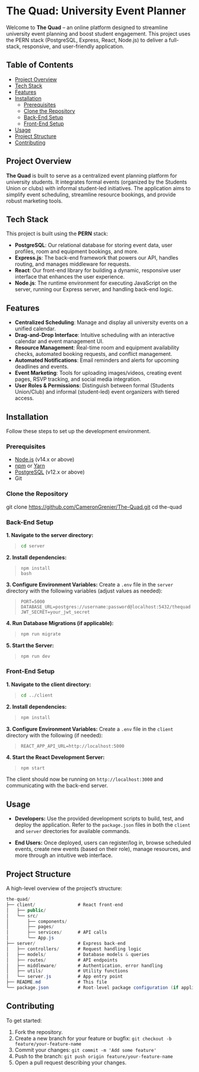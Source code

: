 # The Quad: University Event Planner

Welcome to **The Quad** – an online platform designed to streamline university event planning and boost student engagement. This project uses the PERN stack (PostgreSQL, Express, React, Node.js) to deliver a full-stack, responsive, and user-friendly application.

## Table of Contents

- [Project Overview](#project-overview)
- [Tech Stack](#tech-stack)
- [Features](#features)
- [Installation](#installation)
  - [Prerequisites](#prerequisites)
  - [Clone the Repository](#clone-the-repository)
  - [Back-End Setup](#back-end-setup)
  - [Front-End Setup](#front-end-setup)
- [Usage](#usage)
- [Project Structure](#project-structure)
- [Contributing](#contributing)

## <a name="project-overview"></a>Project Overview

**The Quad** is built to serve as a centralized event planning platform for university students. It integrates formal events (organized by the Students Union or clubs) with informal student-led initiatives. The application aims to simplify event scheduling, streamline resource bookings, and provide robust marketing tools.

## <a name="tech-stack"></a>Tech Stack

This project is built using the **PERN** stack:

- **PostgreSQL**: Our relational database for storing event data, user profiles, room and equipment bookings, and more.
- **Express.js**: The back-end framework that powers our API, handles routing, and manages middleware for requests.
- **React**: Our front-end library for building a dynamic, responsive user interface that enhances the user experience.
- **Node.js**: The runtime environment for executing JavaScript on the server, running our Express server, and handling back-end logic.

## <a name="features"></a>Features

- **Centralized Scheduling**: Manage and display all university events on a unified calendar.
- **Drag-and-Drop Interface**: Intuitive scheduling with an interactive calendar and event management UI.
- **Resource Management**: Real-time room and equipment availability checks, automated booking requests, and conflict management.
- **Automated Notifications**: Email reminders and alerts for upcoming deadlines and events.
- **Event Marketing**: Tools for uploading images/videos, creating event pages, RSVP tracking, and social media integration.
- **User Roles & Permissions**: Distinguish between formal (Students Union/Club) and informal (student-led) event organizers with tiered access.

## Installation

Follow these steps to set up the development environment.

### <a name="prerequisites"></a>Prerequisites

- [Node.js](https://nodejs.org/en/) (v14.x or above)
- [npm](https://www.npmjs.com/) or [Yarn](https://yarnpkg.com/)
- [PostgreSQL](https://www.postgresql.org/) (v12.x or above)
- Git

### <a name="clone-the-repository"></a>Clone the Repository
git clone https://github.com/CameronGrenier/The-Quad.git
cd the-quad

### <a name="back-end-setup"></a>Back-End Setup
**1. Navigate to the server directory:**
  >```bash
  >cd server
  >```
**2. Install dependencies:**
>```
>npm install
>bash
**3. Configure Environment Variables:**
Create a `.env` file in the `server` directory with the following variables (adjust values as needed):
>```env
>PORT=5000
>DATABASE_URL=postgres://username:password@localhost:5432/thequad
>JWT_SECRET=your_jwt_secret
>```
**4. Run Database Migrations (if applicable):**
>```bash
>npm run migrate
>```
**5. Start the Server:**
>```bash
>npm run dev
>```
### <a name="front-end-setup"></a>Front-End Setup
**1. Navigate to the client directory:**
>```bash
>cd ../client
>```
**2. Install dependencies:**
>```bash
>npm install
>```
**3. Configure Environment Variables:**
Create a `.env` file in the `client` directory with the following (if needed):
>```env
>REACT_APP_API_URL=http://localhost:5000
>```
**4. Start the React Development Server:**
>```bash
>npm start
>```
The client should now be running on `http://localhost:3000` and communicating with the back-end server.

## <a name="usage"></a>Usage
- **Developers:**
Use the provided development scripts to build, test, and deploy the application. Refer to the `package.json` files in both the `client` and `server` directories for available commands.

- **End Users:**
Once deployed, users can register/log in, browse scheduled events, create new events (based on their role), manage resources, and more through an intuitive web interface.

## <a name="project-structure"></a>Project Structure
A high-level overview of the project’s structure:
```csharp
the-quad/
├── client/                # React front-end
│   ├── public/
│   └── src/
│       ├── components/
│       ├── pages/
│       ├── services/      # API calls
│       └── App.js
├── server/                # Express back-end
│   ├── controllers/       # Request handling logic
│   ├── models/            # Database models & queries
│   ├── routes/            # API endpoints
│   ├── middleware/        # Authentication, error handling
│   ├── utils/             # Utility functions
│   └── server.js          # App entry point
├── README.md              # This file
└── package.json           # Root-level package configuration (if applicable)
```
## <a name="contributing"></a>Contributing
To get started:
1. Fork the repository.
2. Create a new branch for your feature or bugfix: `git checkout -b feature/your-feature-name`
3. Commit your changes: `git commit -m 'Add some feature'`
4. Push to the branch: `git push origin feature/your-feature-name`
5. Open a pull request describing your changes.

